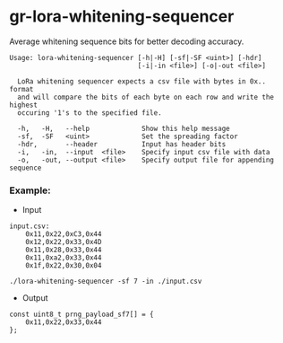 # gr-lora-whitening-sequencer
Average whitening sequence bits for better decoding accuracy.

````
Usage: lora-whitening-sequencer [-h|-H] [-sf|-SF <uint>] [-hdr]
                                [-i|-in <file>] [-o|-out <file>]

  LoRa whitening sequencer expects a csv file with bytes in 0x.. format
  and will compare the bits of each byte on each row and write the highest
  occuring '1's to the specified file.

  -h,   -H,   --help             Show this help message
  -sf,  -SF   <uint>             Set the spreading factor
  -hdr,       --header           Input has header bits
  -i,   -in,  --input  <file>    Specify input csv file with data
  -o,   -out, --output <file>    Specify output file for appending sequence
  ````
  
### Example:
  
  * Input
````
input.csv:
    0x11,0x22,0xC3,0x44
    0x12,0x22,0x33,0x4D
    0x11,0x28,0x33,0x44
    0x11,0xa2,0x33,0x44
    0x1f,0x22,0x30,0x04
    
./lora-whitening-sequencer -sf 7 -in ./input.csv
````
  * Output
````
const uint8_t prng_payload_sf7[] = {
    0x11,0x22,0x33,0x44
};
````
